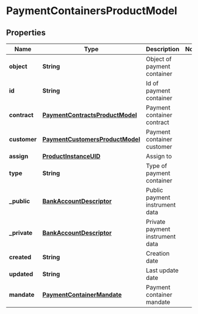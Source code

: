 
# PaymentContainersProductModel

## Properties
Name | Type | Description | Notes
------------ | ------------- | ------------- | -------------
**object** | **String** | Object of payment container | 
**id** | **String** | Id of payment container | 
**contract** | [**PaymentContractsProductModel**](PaymentContractsProductModel.md) | Payment container contract | 
**customer** | [**PaymentCustomersProductModel**](PaymentCustomersProductModel.md) | Payment container customer | 
**assign** | [**ProductInstanceUID**](ProductInstanceUID.md) | Assign to | 
**type** | **String** | Type of payment container | 
**_public** | [**BankAccountDescriptor**](BankAccountDescriptor.md) | Public payment instrument data | 
**_private** | [**BankAccountDescriptor**](BankAccountDescriptor.md) | Private payment instrument data | 
**created** | **String** | Creation date | 
**updated** | **String** | Last update date | 
**mandate** | [**PaymentContainerMandate**](PaymentContainerMandate.md) | Payment container mandate | 



